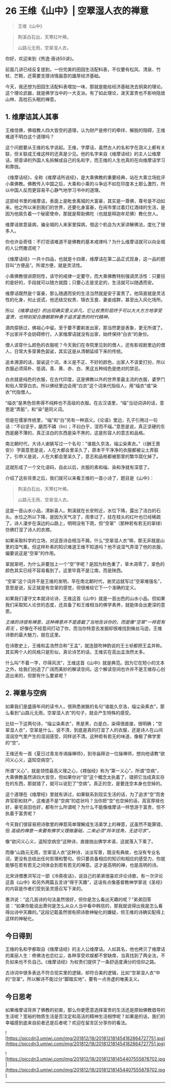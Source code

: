 # 26 王维《山中》| 空翠湿人衣的禅意

> 王维《山中》

> 荆溪白石出，天寒红叶稀。
> 
> 山路元无雨，空翠湿人衣。

你好，欢迎来到《熊逸·唐诗50讲》。

前面几讲已经反复提到，一份完美的田园生活配料表，不仅要有松风、清泉、竹杖、芒鞋，还需要支撑诗情画意的雄厚经济基础。

今天，我还想为田园生活配料表增加一味，那就是能给经济基础洗去铜臭的理论。这个理论武器，就是佛学当中的一大支派。有了如此理论，泼天富贵也不影响隐居山林、高枕石头眠的禅意。

## 1. 维摩诘其人其事

王维信佛，佛祖教人四大皆空的道理，认为财产是修行的牵绊、解脱的阻碍，王维难道不明白这个道理吗？

这个问题要从王维的名字说起。王维，字摩诘，虽然古人的名和字在涵义上都有关联，但关联成王维这样的还真是少见。他的名字来自《维摩诘经》的主人公维摩诘，把音译的外国人名拆解成自己的名和字，而王维的人生也真的在向维摩诘学习和靠拢。

《维摩诘经》，全称《维摩诘所说经》，是大乘佛教的重要经典，站在大乘立场批评小乘佛教。佛教传入中国之后，大乘和小乘的斗争远不如在印度本土那么激烈，所以中国人反而更容易平心静气地学习书中的道理。

这部经书里的维摩诘，表面上是毗舍离城的大富豪，其实是一尊佛，尊号是不动如来。他之所以来到我们的世界，还要化身富豪，在闹市里过着灯红酒绿的生活，是因为他肩负着一个秘密使命，那就是帮助佛陀（也就是释迦牟尼佛）教化世人。

维摩诘故意装病，骗全城的人来家里探病，借这个机会为大家讲解佛法，度化了很多人。

你也许会奇怪：不打诳语难道不是佛教的基本戒律吗？为什么维摩诘就可以向全城的人公然撒谎呢？

《维摩诘经》一共十四品，也就是十四章，维摩诘在第二品正式现身，这一品的题目叫“方便品”。所谓方便，就是灵活性。

小乘佛教很讲原则性，该守的戒律一定要守。而大乘佛教特别强调灵活性：只要目的是好的，手段就可以随方就圆；只要心志是坚定的，生活就可以随遇而安。

维摩诘既然是个富豪，那么随遇而安的生活当然就是安于富贵了。他简直就是灵活性的化身，何止说谎，他还结交权贵、锦衣玉食、妻妾成群，甚至出入风化场所。

所以 *《维摩诘经》的出现确实意义非凡，它让权贵阶层终于可以大大方方地享受富贵，也特别契合唐朝那种勇于追求富贵的时代精神。*

酒肉穿肠过，佛祖心中留。至于要不要剃发出家，那当然更是表象，更无所谓了。不出家并不会妨碍修行，人家维摩诘就没有出家，始终保持“白衣”的身份。

僧人该穿什么颜色的衣服呢？今天我们在寺院里见到的僧人，还有影视剧里边的僧人，日常大多穿黄色袈裟，其实这是从清朝延续下来的传统。

追本溯源的话，袈裟这个词，本义是不正、不好的颜色，出家人不该爱打扮，所以衣服必须简朴、低调，青、黄、赤、白、黑这五种纯色是绝对的禁忌。

白衣就是纯色的衣服，在古代印度，这是佛教以外的世界里最主流的衣服，婆罗门和俗人常穿白衣。所以佛经里边会用“白衣”这个词来代指俗人，用“缁衣”或“染衣”代指僧人。

“缁衣”是黑色但黑得不纯粹也不高级的衣服。在古汉语里，“缁”当动词讲的话，意思是“弄脏”，和“染”是同义词。

但是在儒家传统里，“缁”和“白”另有一种涵义。《论语》里边，孔子引用过一句话：“不曰坚乎，磨而不磷（lìn）；不曰白乎，涅而不缁。”意思是说，真正坚硬的东西是磨不薄的，真正洁白的东西是染不黑的，这是形容人的意志和品格。

南北朝时代，大诗人谢脁写过一个名句：“谁能久京洛，缁尘染素衣。”（《酬王晋安》）字面意思是说，人在大都会里呆久了，原本干干净净的衣服都被尘土弄脏了。引申义是说，人在大都会里呆久了，意志和品格都被那里的繁华腐化掉了。

这就形成了一个文化语码，自此以后，衣服的素和缁、染和净就有深意了。

介绍了这些背景之后，我们就可以来看王维的一首小诗了，题目是《山中》：

> 荆溪白石出，天寒红叶稀。
> 
> 山路元无雨，空翠湿人衣。

这是一首山水小品，清新喜人。荆溪就在长安附近，水位下降，露出了洁白的石头。水位之所以下降，是因为天气凉了，雨季过了，挂在枝头的红叶也已经稀疏了。诗人漫步在溪边的山路上，明明没有下雨，但“空翠”（那种若有若无的翠绿）仿佛打湿了诗人的衣襟。

如果采取科学的立场，对这首诗会相当不屑。什么“空翠湿人衣”嘛，那无非就是山里的湿气重。但这样朴素的知识难道王维不知道吗？他不说湿气弄湿了他的衣服，偏要说这是“空翠”的作用。

翠就翠吧，为什么非要加上一个“空”字呢？是因为秋色重了，草木凋零了，翠色的颜色其实已经不容易看到了。这里毕竟不是江南，而是陕西。

“空翠”这个词并不是王维的发明，早在南北朝时代，谢灵运就写过“空翠难强名”，意思是说，反正就是有空翠的感觉，但很难给它下一个准确的定义。

如果我们谨守文本就诗论诗，王维这首《山中》就是一首出色的山水小品。但如果我们采取知人论世的态度，还具备了和王维相当的佛学素养，就能体会出更深的意思。

 *王维的诗很有禅意，这种禅意并不是直截了当地告诉你的，而是像“空翠”一样若有若无* ，好像在不经意间打动了你，而当你特意去发掘却很难找到蛛丝马迹。王维诗歌的最大魅力，就在这里。

在诗歌史上，王维和孟浩然合称“王孟”，就连鼓吹神韵说的王士祯都把王孟并称。其实两个人的风格只是形似，真论诗艺的话，王维实在高出孟浩然太多。

什么叫“不着一字，尽得风流”，王维这首《山中》就是典范。因为它在短小的文本之外，给我们创造了广阔而美妙的解读空间。这个解读空间也许并不是王维存心创造出来的，但那有什么要紧呢？

## 2. 禅意与空病

如果我们是盛唐年间的读书人，很熟悉谢脁的名句“谁能久京洛，缁尘染素衣”，那么看到“山路元无雨，空翠湿人衣”的句子，就会产生特殊的感受。

比较一下这两句诗，“缁尘染素衣”，黑是黑，白是白，染得很直接，很明确；“空翠湿人衣”，空翠是什么，说不清，到底是真的打湿了人的衣服，还是诗人在山间湿润空气里产生的湿润感受，同样说不清。这种若有若无的味道，像极了佛学里的“空”。

王维还有一首《夏日过青龙寺谒操禅师》，到寺庙拜访一位操禅师，想向他请教“欲问义心义，遥知空病空”。

所谓“义心”，就是领悟最高义理之心，《楞伽经》称为“第一义心”。所谓“空病”，大乘佛教虽然讲四大皆空，但如果你对“空”这个概念太执着了，错把它当成真实存在的东西，那就错了，就可以说犯了“空病”。真正的空，是要连空本身也空掉的。

这个道理在《维摩经》里就有讲过，如果联系到现实生活的话，为了追求“空”而舍弃官职和财产，这难道不是“空病”的症状吗？当你把“空”也空掉的话，高官厚禄也好，豪宅良田也好，都有什么所谓呢？为什么不能像维摩诘一样悠游于富贵，但不执着于富贵呢？

今天我们很容易把诗歌里的禅意简单理解成生活美学上的禅意，这虽然不能算错，但 *高级的禅意一来要有佛学义理做基础，二来必须“羚羊挂角，无迹可求”。*

像“欲问义心义，遥知空病空”这种诗，直接抛出佛学术语，这就落入下乘了。

而像“山路元无雨，空翠湿人衣”这种诗，淡淡写景，既没有典故，也没有专业名词，更没有总结出任何哲理和警句。但只要具备相应的知识和相应的感受力，你就能够在若有若无之间体会到若有若无的禅意。这才是高明的禅，也是高明的诗。

北宋诗僧惠洪写过一部《冷斋夜话》，说自己的弟弟很喜欢评论诗歌，有一次评论这首《山中》和另外两篇五言诗“得于天趣”，这话有点像基督教神学家说《圣经》的内容是作者们受到圣灵感召写下来的。

惠洪说：“这几首诗的句法虽然很好，但你是怎么看出天趣的呢？”弟弟回答说：“如果你能说出萧何是怎么从众人当中看中韩信的，那我就说得出我是怎么看得出诗中天趣的。”这段记载虽然很有把诗歌神秘化的嫌疑，但王维的诗确实配得上这样的神秘化。

## 今日得到

王维的名和字都取自《维摩诘经》的主人公维摩诘。人如其名，他也拷贝了维摩诘的美丽人生：修佛法也恋红尘，各种享受欢娱都不曾缺席，当真找到了两全法，不负如来也不负自己。《维摩诘经》为权贵们提供了一条舒适度满分的信仰之路。

古诗词中很多表达不符合现实里的逻辑，却符合美的逻辑，比如“空翠湿人衣”中的“空翠”。所以解诗不能过分“脚踏实地”，要有一点务虚的唯美主义。

## 今日思考

如果维摩诘背弃了佛教的初衷，那么你更愿意选择富贵的生活还是原始佛教倡导的生活呢？宽裕的物质生活是否注定和高洁的精神生活相悖呢？如果是的话，我们的幸福感到底来自前者还是后者呢？欢迎在留言区分享你的看法。

![https://piccdn3.umiwi.com/img/201812/18/201812181454182864727751.jpg](https://piccdn3.umiwi.com/img/201812/18/201812181454182864727751.jpg)

![https://piccdn3.umiwi.com/img/201812/18/201812181454407555878702.jpg](https://piccdn3.umiwi.com/img/201812/18/201812181454407555878702.jpg)

---
